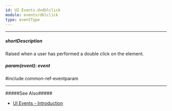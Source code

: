 ```yaml
---
id: UI Events.dxdblclick
module: events/dblclick
type: eventType
---
```

---
##### shortDescription
Raised when a user has performed a double click on the element.

##### param(event): event
#include common-ref-eventparam

---
#####See Also#####
- [UI Events - Introduction](/Documentation/ApiReference/UI_Widgets/UI_Events/)